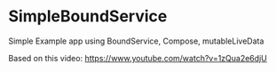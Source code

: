 # SimpleBoundService
Simple Example app using BoundService, Compose, mutableLiveData

Based on this video: https://www.youtube.com/watch?v=1zQua2e6djU
